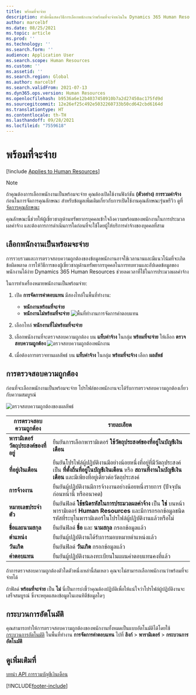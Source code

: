 ```yaml
---
title: พร้อมที่จะจ่าย
description: หัวข้อนี้แสดงวิธีการเลือกพนักงานว่าพร้อมที่จะจ่ายเงินใน Dynamics 365 Human Resources
author: marcelbf
ms.date: 08/25/2021
ms.topic: article
ms.prod: ''
ms.technology: ''
ms.search.form: ''
audience: Application User
ms.search.scope: Human Resources
ms.custom: ''
ms.assetid: ''
ms.search.region: Global
ms.author: marcelbf
ms.search.validFrom: 2021-07-13
ms.dyn365.ops.version: Human Resources
ms.openlocfilehash: b9536a6e12b4037458910b7a2d27450ac175fd9d
ms.sourcegitcommit: 12e26ef25c492e5032260733b50cd642cbd6164d
ms.translationtype: HT
ms.contentlocale: th-TH
ms.lasthandoff: 09/28/2021
ms.locfileid: "7559618"
---
```

# <a name="ready-to-pay"></a>พร้อมที่จะจ่าย

[!include [Applies to Human Resources](../includes/applies-to-hr.md)]

> [!NOTE]
> ถ้าคุณต้องการเลือกพนักงานเป็นพร้อมจะจ่าย คุณต้องเปิดใช้งานฟังก์ชัน **(ตัวอย่าง) การรวมค่าจ้าง** ก่อนในการจัดการคุณลักษณะ สำหรับข้อมูลเพิ่มเติมเกี่ยวกับการเปิดใช้งานคุณลักษณะรุ่นพรีวิว ดูที่ [จัดการคุณลักษณะ](hr-admin-manage-features.md)

คุณลักษณะนี้ช่วยให้ผู้เชี่ยวชาญด้านทรัพยากรบุคคลเข้าใจถึงความพร้อมของพนักงานในการประมวลผลค่าจ้าง และต้องการการดำเนินการใดก่อนที่จะใช้โดยผู้ให้บริการค่าจ้างของบุคคลที่สาม

## <a name="mark-employee-as-ready-to-pay"></a>เลือกพนักงานเป็นพร้อมจะจ่าย

การรวบรวมและการตรวจสอบความถูกต้องของข้อมูลพนักงานอาจใช้เวลานานและมีแนวโน้มที่จะเกิดข้อผิดพลาด การให้วิธีการของผู้เชี่ยวชาญด้านทรัพยากรบุคคลในการทบทวนและอัปเดตข้อมูลของพนักงานได้ง่าย Dynamics 365 Human Resources ช่วยลดเวลาที่ใช้ในการประมวลผลค่าจ้าง

ในการทำเครื่องหมายพนักงานเป็นพร้อมจ่าย:

1. เปิด **การจัดการค่าตอบแทน** มีสองไทล์ในพื้นที่ทำงาน: 
    - **พนักงานพร้อมที่จะจ่าย**
    - **พนักงานไม่พร้อมที่จะจ่าย**
    ![พื้นที่ทำงานการจัดการค่าตอบแทน](./media/hr-ready-to-pay-1-workspace.png)

2. เลือกไทล์ **พนักงานที่ไม่พร้อมที่จะจ่าย**

3. เลือกพนักงานที่จะตรวจสอบความถูกต้อง บน **แท็บค่าจ้าง** ในกลุ่ม **พร้อมที่จะจ่าย** ให้เลือก **ตรวจสอบความถูกต้อง**
    ![ตรวจสอบความถูกต้องพนักงาน](./media/hr-ready-to-pay-2-validate.png)

4. เมื่อต้องการตรวจทานผลลัพธ์ บน **แท็บค่าจ้าง** ในกลุ่ม **พร้อมที่จะจ้าง** เลือก **ผลลัพธ์**

## <a name="validation"></a>การตรวจสอบความถูกต้อง

ก่อนที่จะเลือกพนักงานเป็นพร้อมจะจ่าย โปรไฟล์ของพนักงานจะได้รับการตรวจสอบความถูกต้องเกี่ยวกับความสมบูรณ์

![ตรวจสอบความถูกต้องของผลลัพธ์](./media/hr-ready-to-pay-3-results.png)

| การตรวจสอบความถูกต้อง | รายละเอียด |
| --- | --- |
| **พารามิเตอร์วัตถุประสงค์ของที่อยู่** | ยืนยันการเลือกพารามิเตอร์ **ใช้วัตถุประสงค์ของที่อยู่ในบัญชีเงินเดือน** |
| **ที่อยู่เงินเดือน** | ยืนยันโปรไฟล์ผู้ปฏิบัติงานมีอย่างน้อยหนึ่งที่อยู่ที่มีวัตถุประสงค์เป็น **ที่ตั้งถิ่นที่อยู่ในบัญชีเงินเดือน** หรือ **สถานที่งานในบัญชีเงินเดือน** และมีเพียงที่อยู่เดียวต่อวัตถุประสงค์ |
| **การจ้างงาน** | ยืนยันผู้ปฏิบัติงานมีการจ้างงานอย่างน้อยหนึ่งรายการ (ปัจจุบัน ก่อนหน้านี้ หรืออนาคต) |
| **หมายเลขประจำตัว** | ยืนยันฟิลด์ **ใช้ชนิดรหัสในการประมวลผลค่าจ้าง** เป็น **ใช่** บนหน้า พารามิเตอร์ **Human Resources** และมีการกรอกข้อมูลชนิดรหัสที่ระบุในพารามิเตอร์ในโปรไฟล์ผู้ปฏิบัติงานแล้วหรือไม่ |
| **ชื่อและนามสกุล** | ยืนยันฟิลด์ **ชื่อ** และ **นามสกุล** กรอกข้อมูลแล้ว|
| **ตำแหน่ง** | ยืนยันผู้ปฏิบัติงานได้รับการมอบหมายตําแหน่งแล้ว |
| **วันเกิด** | ยืนยันฟิลด์ **วันเกิด** กรอกข้อมูลแล้ว |
| **ค่าตอบแทน** | ยืนยันผู้ปฏิบัติงานลงทะเบียนในแผนค่าตอบแทนคงที่แล้ว |

ถ้าการตรวจสอบความถูกต้องตัวใดตัวหนึ่งเหล่านี้ล้มเหลว คุณจะไม่สามารถเลือกพนักงานว่าพร้อมที่จะจ่ายได้

ถ้าฟิลด์ **พร้อมที่จะจ่าย** เป็น **ไม่** นี่เป็นการบ่งชี้ว่าคุณต้องปฏิบัติเพื่อให้แน่ใจว่าโปรไฟล์ผู้ปฏิบัติงานจะเสร็จสมบูรณ์ ซึ่งจะหยุดแสดงข้อมูลในเอนทิตีข้อมูลใดๆ 

## <a name="process-automation"></a>กระบวนการอัตโนมัติ

คุณสามารถทำให้การตรวจสอบความถูกต้องของพนักงานทั้งหมดเป็นแบบอัตโนมัติได้โดยใช้ [กระบวนการอัตโนมัติ](/dynamics365/fin-ops-core/dev-itpro/sysadmin/process-automation) ในพื้นที่ทำงาน **การจัดการค่าตอบแทน** ไปที่ **ลิงก์** \> **พารามิเตอร์** \> **กระบวนการอัตโนมัติ**

## <a name="see-also"></a>ดูเพิ่มเติมที่

[บทนำ API การรวมบัญชีเงินเดือน](hr-admin-integration-payroll-api-introduction.md)<br>

[!INCLUDE[footer-include](../includes/footer-banner.md)]
